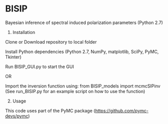# BISIP
Bayesian inference of spectral induced polarization parameters (Python 2.7)

1. Installation

  Clone or Download repository to local folder

  Install Python dependencies (Python 2.7, NumPy, matplotlib, SciPy, PyMC, Tkinter)
  
  Run BISIP_GUI.py to start the GUI
  
  OR

  Import the inversion function using:
  from BISIP_models import mcmcSIPinv
  (See run_BISIP.py for an example script on how to use the function)

2. Usage


This code uses part of the PyMC package (https://github.com/pymc-devs/pymc)

